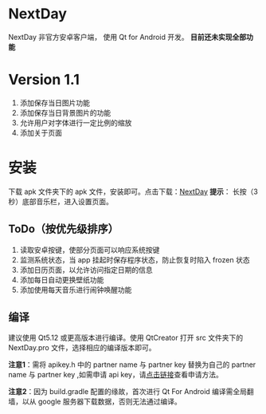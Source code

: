 # NextDay
NextDay 非官方安卓客户端， 使用 Qt  for Android 开发。 **目前还未实现全部功能**

# Version 1.1
1. 添加保存当日图片功能
2. 添加保存当日背景图片的功能
3. 允许用户对字体进行一定比例的缩放
4. 添加关于页面
# 安装
下载 apk 文件夹下的 apk 文件，安装即可。点击下载：[NextDay](https://github.com/canghai1234/NextDay/blob/master/apk/NextDay.apk?raw=true)
**提示**： 长按（3秒）底部音乐栏，进入设置页面。

## ToDo（按优先级排序）
1. 读取安卓按键，使部分页面可以响应系统按键
2. 监测系统状态，当 app 挂起时保存程序状态，防止恢复时陷入 frozen 状态
3. 添加日历页面，以允许访问指定日期的信息
4. 添加每日自动更换壁纸功能
5. 添加使用每天音乐进行闹钟唤醒功能

## 编译
建议使用 Qt5.12 或更高版本进行编译。使用 QtCreator 打开 src 文件夹下的 NextDay.pro 文件，选择相应的编译版本即可。

**注意1**：需将 apikey.h 中的 partner name 与 partner key 替换为自己的 partner name 与 partner key ,如需申请 api key，请[点击链接](https://github.com/NXMIX/nextday-public-api/wiki/%E5%A6%82%E4%BD%95%E7%94%B3%E8%AF%B7)查看申请方法。

**注意2**：因为 build.gradle 配置的缘故，首次进行 Qt For Android 编译需全局翻墙，以从 google 服务器下载数据，否则无法通过编译。
